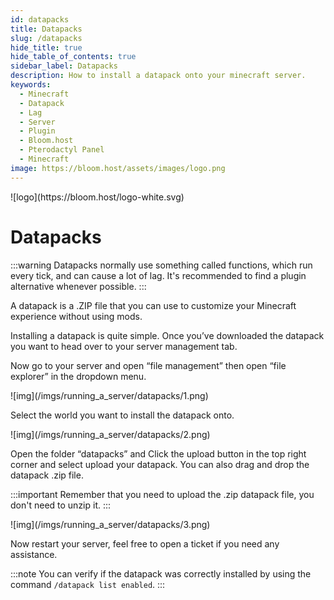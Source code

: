 ```yaml
---
id: datapacks
title: Datapacks
slug: /datapacks
hide_title: true
hide_table_of_contents: true
sidebar_label: Datapacks
description: How to install a datapack onto your minecraft server.
keywords:
  - Minecraft
  - Datapack
  - Lag
  - Server
  - Plugin
  - Bloom.host
  - Pterodactyl Panel
  - Minecraft
image: https://bloom.host/assets/images/logo.png
---
```


<div class="text--center">
![logo](https://bloom.host/logo-white.svg)
<h1>Datapacks</h1>
</div>

:::warning
Datapacks normally use something called functions, which run every tick, and can cause a lot of lag. It's recommended to find a plugin alternative whenever possible.
:::

A datapack is a .ZIP file that you can use to customize your Minecraft experience without using mods.

Installing a datapack is quite simple. Once you’ve downloaded the datapack you want to head over to your server management tab.

Now go to your server and open “file management” then open “file explorer” in the dropdown menu.

<div class="text--center">
![img](/imgs/running_a_server/datapacks/1.png)</div>

Select the world you want to install the datapack onto.

<div class="text--center">
![img](/imgs/running_a_server/datapacks/2.png)</div>

Open the folder “datapacks” and Click the upload button in the top right corner and select upload your datapack. You can also drag and drop the datapack .zip file.

:::important
Remember that you need to upload the .zip datapack file, you don't need to unzip it.
:::

<div class="text--center">
![img](/imgs/running_a_server/datapacks/3.png)</div>

Now restart your server, feel free to open a ticket if you need any assistance.

:::note
You can verify if the datapack was correctly installed by using the command `/datapack list enabled`.
:::
